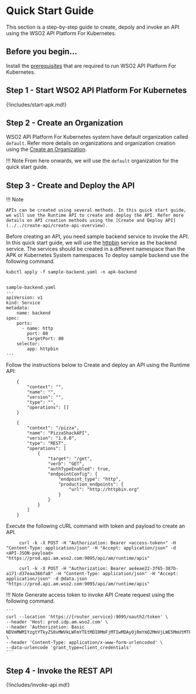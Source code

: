 # Quick Start Guide

This section is a step-by-step guide to create, depoly and invoke an API using the WSO2 API Platform For Kubernetes.

## Before you begin...

Install the [prerequisites](../../setup/prerequisites) that are required to run WSO2 API Platform For Kubernetes.

## Step 1 - Start WSO2 API Platform For Kubernetes

{!includes/start-apk.md!}

## Step 2 - Create an Organization

WSO2 API Platform For Kubernetes system have default organization called `default`. Refer more details on organizations and organization creation using the [Create an Organization](../../setup/organizations).

!!! Note
    From here onwards, we will use the `default` organization for the quick start guide.

## Step 3 - Create and Deploy the API

!!! Note

    APIs can be created using several methods. In this quick start guide, we will use the Runtime API to create and deploy the API. Refer more details on API creation methods using the [Create and Deploy API](../../create-api/create-api-overview).


Before creating an API, you need sample backend service to invoke the API. In this quick start guide, we will use the [httpbin](https://httpbin.org/) service as the backend service.
The services should be created in a different namespace than the APK or Kubernetes System namespaces
To deploy sample backend use the following command.

```
kubctl apply -f sample-backend.yaml -n apk-backend
```
```

sample-backend.yaml
---
apiVersion: v1
kind: Service
metadata:
    name: backend
spec:
    ports:
      - name: http
        port: 80
        targetPort: 80
    selector:
        app: httpbin
---

```


Follow the instructions below to Create and deploy an API using the Runtime API:

```tab="Format"
    {
        "context": "",
        "name": "",
        "version": "",
        "type": "",
        "operations": []
    }
```

```tab="Example"
    {
        "context": "/pizza",
        "name": "PizzaShackAPI",
        "version": "1.0.0",
        "type": "REST",
        "operations": [
            {
                "target": "/get",
                "verb": "GET",
                "authTypeEnabled": true,
                "endpointConfig": {
                    "endpoint_type": "http",
                    "production_endpoints": {
                        "url": "http://httpbin.org"
                    }
                }
            }
        ]
    }
```

Execute the following cURL command with token and payload to create an API.

```tab="Format"
     curl -k -X POST -H "Authorization: Bearer <access-token>" -H "Content-Type: application/json" -H "Accept: application/json" -d <API-JSON-payload> "https://prod.api.am.wso2.com:9095/api/am/runtime/apis"
```

```tab="Example"
     curl -k -X POST -H "Authorization: Bearer ae4eae22-3f65-387b-a171-d37eaa366fa8" -H "Content-Type: application/json" -H "Accept: application/json" -d @data.json "https://prod.api.am.wso2.com:9095/api/am/runtime/apis"
```

!!! Note
    Generate access token to invoke API Create request using the following command.

    ```
    curl --location 'https://{router_service}:9095/oauth2/token' \
    --header 'Host: prod.idp.am.wso2.com' \
    --header 'Authorization: Basic NDVmMWM1YzgtYTkyZS0xMWVkLWFmYTEtMDI0MmFjMTIwMDAyOjRmYmQ2MmVjLWE5MmUtMTFlZC1hZmExLTAyNDJhYzEyMDAwMg==' \
    --header 'Content-Type: application/x-www-form-urlencoded' \
    --data-urlencode 'grant_type=client_credentials'
    ```


## Step 4 - Invoke the REST API

{!includes/invoke-api.md!}
